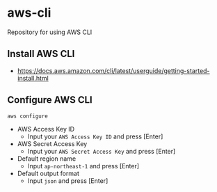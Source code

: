 # aws-cli
Repository for using AWS CLI

## Install AWS CLI
- https://docs.aws.amazon.com/cli/latest/userguide/getting-started-install.html

## Configure AWS CLI

```sh
aws configure
```
- AWS Access Key ID
  - Input your `AWS Access Key ID` and press [Enter]
- AWS Secret Access Key
  - Input your `AWS Secret Access Key` and press [Enter]
- Default region name
  - Input `ap-northeast-1` and press [Enter]
- Default output format
  - Input `json` and press [Enter]
